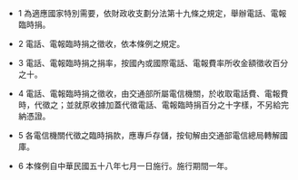 * 1 為適應國家特別需要，依財政收支劃分法第十九條之規定，舉辦電話、電報臨時捐。

* 2 電話、電報臨時捐之徵收，依本條例之規定。

* 3 電話、電報臨時捐之捐率，按國內或國際電話、電報費率所收金額徵收百分之十。

* 4 電話、電報臨時捐之徵收，由交通部所屬電信機關，於收取電話費、電報費時，代徵之；並就原收據加蓋代徵電話、電報臨時捐百分之十字樣，不另給完納憑證。

* 5 各電信機關代徵之臨時捐款，應專戶存儲，按旬解由交通部電信總局轉解國庫。

* 6 本條例自中華民國五十八年七月一日施行。施行期間一年。


